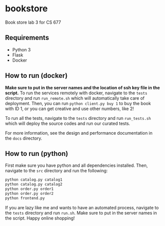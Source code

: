 # bookstore
Book store lab 3 for CS 677

## Requirements
 - Python 3
 - Flask
 - Docker

## How to run (docker)
**Make sure to put in the server names and the location of ssh key file in the script.**
To run the services remotely with docker, navigate to the `tests` directory and run `run_remote.sh` which will automatically take care of deployment. Then, you can run `python client.py buy 1` to buy the book with ID 1, or you can get creative and use other numbers, like 2!

To run all the tests, navigate to the `tests` directory and run `run_tests.sh` which will deploy the source codes and run our curated tests.

For more information, see the design and performance documentation in the `docs` directory.

## How to run (python)
First make sure you have python and all dependencies installed.
Then, navigate to the `src` directory and run the following:
```sh
python catalog.py catalog1
python catalog.py catalog2
python order.py order1
python order.py order2
python frontend.py
```
If you are lazy like me and wants to have an automated process, navigate to the `tests` directory and run `run.sh`. Make sure to put in the server names in the script. Happy online shopping!
